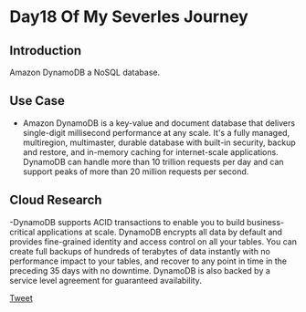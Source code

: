 # Day18 Of My Severles Journey

## Introduction
Amazon DynamoDB a NoSQL database.

## Use Case
 - Amazon DynamoDB is a key-value and document database that delivers single-digit millisecond performance at any scale. It's a fully managed, multiregion, multimaster, durable database with built-in security, backup and restore, and in-memory caching for internet-scale applications. DynamoDB can handle more than 10 trillion requests per day and can support peaks of more than 20 million requests per second.

## Cloud Research
 -DynamoDB supports ACID transactions to enable you to build business-critical applications at scale. DynamoDB encrypts all data by default and provides fine-grained identity and access control on all your tables. You can create full backups of hundreds of terabytes of data instantly with no performance impact to your tables, and recover to any point in time in the preceding 35 days with no downtime. DynamoDB is also backed by a service level agreement for guaranteed availability.


 [Tweet](https://https://https://twitter.com/martynzYoung/status/1300476994317160455)